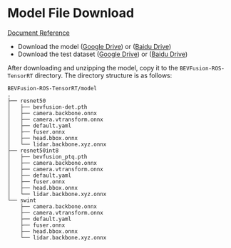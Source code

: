 # Model File Download

[Document Reference](https://github.com/NVIDIA-AI-IOT/Lidar_AI_Solution/tree/master/CUDA-BEVFusion)
- Download the model ([Google Drive](https://drive.google.com/file/d/1bPt3D07yyVuSuzRAHySZVR2N15RqGHHN/view?usp=sharing)) or ([Baidu Drive](https://pan.baidu.com/s/1_6IJTzKlJ8H62W5cUPiSbA?pwd=g6b4))
- Download the test dataset ([Google Drive](https://drive.google.com/file/d/1RO493RSWyXbyS12yWk5ZzrixAeZQSnL8/view?usp=sharing)) or ([Baidu Drive](https://pan.baidu.com/s/1ED6eospSIF8oIQ2unU9WIQ?pwd=mtvt))


After downloading and unzipping the model, copy it to the `BEVFusion-ROS-TensorRT` directory. The directory structure is as follows:

~~~
BEVFusion-ROS-TensorRT/model
.
├── resnet50
│   ├── bevfusion-det.pth
│   ├── camera.backbone.onnx
│   ├── camera.vtransform.onnx
│   ├── default.yaml
│   ├── fuser.onnx
│   ├── head.bbox.onnx
│   └── lidar.backbone.xyz.onnx
├── resnet50int8
│   ├── bevfusion_ptq.pth
│   ├── camera.backbone.onnx
│   ├── camera.vtransform.onnx
│   ├── default.yaml
│   ├── fuser.onnx
│   ├── head.bbox.onnx
│   └── lidar.backbone.xyz.onnx
└── swint
    ├── camera.backbone.onnx
    ├── camera.vtransform.onnx
    ├── default.yaml
    ├── fuser.onnx
    ├── head.bbox.onnx
    └── lidar.backbone.xyz.onnx
~~~
